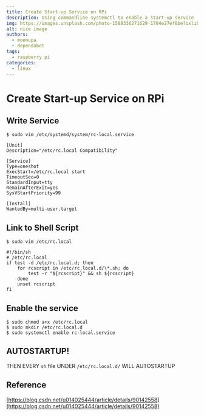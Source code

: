 ```yaml
---
title: Create Start-up Service on RPi
description: Using commandline systemctl to enable a start-up service
img: https://images.unsplash.com/photo-1588336271629-1704e27ef8be?ixlib=rb-1.2.1&ixid=eyJhcHBfaWQiOjEyMDd9&auto=format&fit=crop&w=2158&q=80
alt: nice image
authors:
  - moenupa
  - dependabot
tags:
  - raspberry pi
categories:
  - linux
---
```


# Create Start-up Service on RPi

## Write Service

```shell
$ sudo vim /etc/systemd/system/rc-local.service
```

```shell
[Unit]
Description="/etc/rc.local Compatibility"

[Service]
Type=oneshot
ExecStart=/etc/rc.local start
TimeoutSec=0
StandardInput=tty
RemainAfterExit=yes
SysVStartPriority=99

[Install]
WantedBy=multi-user.target
```

## Link to Shell Script

```shell
$ sudo vim /etc/rc.local
```

```shell
#!/bin/sh
# /etc/rc.local
if test -d /etc/rc.local.d; then
	for rcscript in /etc/rc.local.d/\*.sh; do
		test -r "${rcscript}" && sh ${rcscript}
	done
	unset rcscript
fi
```

## Enable the service

```shell
$ sudo chmod a+x /etc/rc.local
$ sudo mkdir /etc/rc.local.d
$ sudo systemctl enable rc-local.service
```

## AUTOSTARTUP!

THEN EVERY `sh` file UNDER `/etc/rc.local.d/` WILL AUTOSTARTUP

## Reference

[https://blog.csdn.net/u014025444/article/details/90142558](https://blog.csdn.net/u014025444/article/details/90142558)
